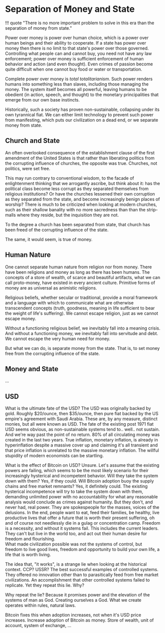 # Separation of Money and State

!!! quote "There is no more important problem to solve in this era than the separation of money from state."

Power over money is power over human choice,
 which is a power over human beings
 and their ability to cooperate.
If a state has power over money
 then there is no limit to that state's power 
 over those governed.
Controlling what people can and cannot buy,
 you need not have any law enforcement;
 power over money is sufficient enforcement
 of human behavior and action (and even thought).
Even crimes of passion become quite difficult
 when one cannot buy food or water or
 transportation.

Complete power over money is 
 *total totalitarianism*.
Such power renders
 humans into something less than slaves,
 including those managing the money.
The system itself becomes all powerful,
 leaving humans to be obedient
 (in action, speech, and thought) 
 to the monetary principalities that 
 emerge from our own base instincts.

Historically, such a society has proven
 non-sustainable, collapsing under its own
 tyrannical fiat.
We can either limit technology to prevent
 such power from manifesting,
 which puts our civilization on a dead end,
 or we separate money from state.

 


## Church and State

An often overlooked consequence
 of the establishment clause of the
 first amendment of the United States 
 is that rather than liberating politics from
 the corrupting influence of churches,
 the opposite was true.
Churches, not politics, were set free.

This may run contrary to conventional
 wisdom, to the facade of enlightenment
 thinking that we arrogantly ascribe,
 but think about it: has the
 political class become less corrupt 
 as they separated themselves from religious
 institutions?
Or have the churches lessened their
 own corruption as they separated
 from the state, and become increasingly 
 benign places of worship?
There is much to be criticized when looking
 at modern churches, such as their
 shallow banality with no more sacredness than
 than the strip-malls where they reside, 
 but the
 inquisition
 they are not.

To the degree a church has been separated from
 state, that church has been freed of the
 corrupting influence of the state.

The same, it would seem, is true of money.




## Human Nature 

One cannot separate human nature from religion
 nor from money.
There have been religions and money
 as long as there has
 been humans.
The concepts of a store of wealth, of
 scarce and beautiful artifacts,
 what we can call
 proto-money,
 have existed in every ancient culture.
Primitive forms of money are as universal as
 animistic
 religions.

Religious beliefs, whether secular or traditional,
 provide a moral framework and a language
 with which to communicate what are
 otherwise transcendent concepts 
 (truth, goodness, meaning in life sufficient
 to bear the weight of life's suffering).
We cannot escape religion, 
 just as we cannot escape money.

Without a functioning religious belief, 
 we inevitably fall into a meaning crisis.
And without a functioning money,
 we inevitably fall into servitude and debt.
We cannot escape the very human need
 for money.

But what we can do, is separate money
 from the state.
That is, to set money free from the
 corrupting influence of the state.




## Money and State

...



## USD
What is the ultimate fate of the USD?
The USD was originally backed by gold.
Roughly $20/ounce, then $35/ounce,
 then pure fiat backed by the
 US empire's agreement with Saudi Arabia. 
These are, by any measure, distinct monies,
 but all were known as USD.
The fate of the existing
 post 1971 fiat USD seems obvious,
 as non-sustainable systems tend to.. 
 well.. not sustain. 
And we're way past the point of no return. 
80% of all circulating money was created
 in the last two years. 
True inflation, monetary inflation, 
 is already in hyperinflation
 despite a massive cover up and
 claiming it's all transient and that
 price inflation is unrelated to the 
 massive monetary inflation.
The willful stupidity of modern economists 
 can be startling.

What is the effect of Bitcoin on USD?
Unsure. 
Let's assume that the existing powers 
 are failing,
 which seems to be the most likely scenario
 for their increasingly hysterical and 
 incompetent behavior. 
Will they take the system down with them? 
Yes, if they could. 
Will Bitcoin adoption buoy the supply chains
 and free market remnants? 
Yes, it definitely could.
The existing hysterical incompetence will
 try to take the system down with them,
 demanding unlimited power with no
 accountability for what any reasonable
 analysis would conclude as crimes
 against humanity. 
But they don't, and never had, real power. 
They are spokespeople for the masses, 
 voices of the delusions.
In the end, people want to eat, 
 feed their families, be healthy, 
 live productive lives that offer a 
 future that is worth their present suffering, 
 oh and of course not needlessly 
 die in a gulag or concentration camp. 
Freedom is a necessity, 
 and without it systems fail. 
This includes the current leaders. 
They can't but live in the world too, 
 and act out their human desire for
 freedom and flourishing.  
What made civilization possible was not
 the systems of control, 
 but freedom to live good lives, 
 freedom and opportunity to build your own life,
 a life that is worth living.

The idea that,
 "it works", is a strange lie
 when looking at the historical context. 
CCP? USSR? 
The best successful examples of controlled
 systems. 
They offered no innovation other than to
 parasitically feed from free market
 civilizations. 
An accomplishment that other controlled
 systems failed to replicate. 
Yet they repeat this lie. Why?

Why repeat the lie?
Because it promises power and the elevation 
 of the systems of man as God. 
Creating ourselves a God. 
What we create operates within rules,
 natural laws.

Bitcoin fixes this when adoption increases,
 not when it's USD price increases. 
Increase adoption of Bitcoin as money. 
Store of wealth, unit of account, 
 system of exchange, ...

